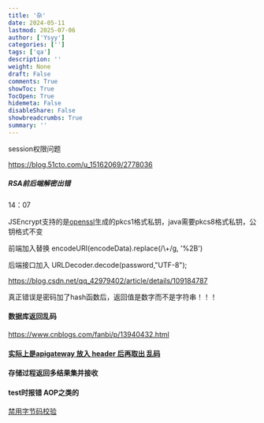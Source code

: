 ```yaml
---
title: '杂'
date: 2024-05-11
lastmod: 2025-07-06
author: ['Ysyy']
categories: ['']
tags: ['qa']
description: ''
weight: None
draft: False
comments: True
showToc: True
TocOpen: True
hidemeta: False
disableShare: False
showbreadcrumbs: True
summary: ''
---
```

session权限问题

<https://blog.51cto.com/u_15162069/2778036>

##### RSA前后端解密出错

14：07

JSEncrypt支持的是[openssl](https://so.csdn.net/so/search?q=openssl&spm=1001.2101.3001.7020)生成的pkcs1格式私钥，java需要pkcs8格式私钥，公钥格式不变

前端加入替换 encodeURI(encodeData).replace(/\\+/g, '%2B')

后端接口加入 URLDecoder.decode(password,"UTF-8");

<https://blog.csdn.net/qq_42979402/article/details/109184787>

真正错误是密码加了hash函数后，返回值是数字而不是字符串！！！

#### 数据库返回乱码

https://www.cnblogs.com/fanbi/p/13940432.html

#### [实际上是apigateway 放入 header 后再取出 乱码](https://blog.csdn.net/qq_31277409/article/details/118544597)

#### 存储过程返回多结果集并接收

#### test时报错 AOP之类的

[禁用字节码校验](https://blog.csdn.net/crxk_/article/details/103196146)